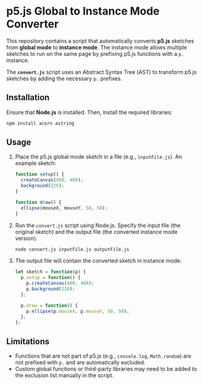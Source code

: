 
# p5.js Global to Instance Mode Converter

This repository contains a script that automatically converts **p5.js** sketches from **global mode** to **instance mode**. The instance mode allows multiple sketches to run on the same page by prefixing p5.js functions with a `p.` instance.

The **`convert.js`** script uses an Abstract Syntax Tree (AST) to transform p5.js sketches by adding the necessary `p.` prefixes.

## Installation

Ensure that **Node.js** is installed. Then, install the required libraries:

```bash
npm install acorn astring
```

## Usage

1. Place the p5.js global mode sketch in a file (e.g., `inputFile.js`). An example sketch:

   ```javascript
   function setup() {
     createCanvas(400, 400);
     background(220);
   }

   function draw() {
     ellipse(mouseX, mouseY, 50, 50);
   }
   ```

2. Run the `convert.js` script using Node.js. Specify the input file (the original sketch) and the output file (the converted instance mode version):

   ```bash
   node convert.js inputFile.js outputFile.js
   ```

3. The output file will contain the converted sketch in instance mode:

   ```javascript
   let sketch = function(p) {
     p.setup = function() {
       p.createCanvas(400, 400);
       p.background(220);
     };

     p.draw = function() {
       p.ellipse(p.mouseX, p.mouseY, 50, 50);
     };
   };
   ```

## Limitations

- Functions that are not part of p5.js (e.g., `console.log`, `Math.random`) are not prefixed with `p.` and are automatically excluded.
- Custom global functions or third-party libraries may need to be added to the exclusion list manually in the script.
